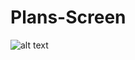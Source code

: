 # Plans-Screen

![alt text](https://github.com/AnGeLpTk/Plans-Screen/blob/main/Screenshot_2022-08-01_13_56_23?raw=true)
